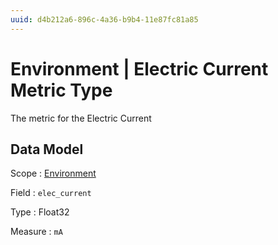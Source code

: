 ```yaml
---
uuid: d4b212a6-896c-4a36-b9b4-11e87fc81a85
---
```

# Environment | Electric Current Metric Type

The metric for the Electric Сurrent

## Data Model

Scope
: [Environment](../metric-scopes-reference/environment.md)

Field
: `elec_current`

Type
: Float32

Measure
: `mA`

